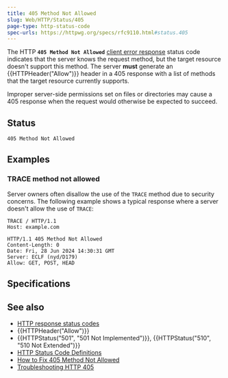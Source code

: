 ```yaml
---
title: 405 Method Not Allowed
slug: Web/HTTP/Status/405
page-type: http-status-code
spec-urls: https://httpwg.org/specs/rfc9110.html#status.405
---
```




The HTTP **`405 Method Not Allowed`** [client error response](/Web/HTTP/Status#client_error_responses) status code indicates that the server knows the request method, but the target resource doesn't support this method.
The server **must** generate an {{HTTPHeader("Allow")}} header in a 405 response with a list of methods that the target resource currently supports.

Improper server-side permissions set on files or directories may cause a 405 response when the request would otherwise be expected to succeed.

## Status

```http
405 Method Not Allowed
```

## Examples

### TRACE method not allowed

Server owners often disallow the use of the `TRACE` method due to security concerns.
The following example shows a typical response where a server doesn't allow the use of `TRACE`:

```http
TRACE / HTTP/1.1
Host: example.com
```

```http
HTTP/1.1 405 Method Not Allowed
Content-Length: 0
Date: Fri, 28 Jun 2024 14:30:31 GMT
Server: ECLF (nyd/D179)
Allow: GET, POST, HEAD
```

## Specifications



## See also

- [HTTP response status codes](/Web/HTTP/Status)
- {{HTTPHeader("Allow")}}
- {{HTTPStatus("501", "501 Not Implemented")}}, {{HTTPStatus("510", "510 Not Extended")}}
- [HTTP Status Code Definitions](https://httpwg.org/specs/rfc9110.html#status.405)
- [How to Fix 405 Method Not Allowed](https://kinsta.com/blog/405-method-not-allowed-error/)
- [Troubleshooting HTTP 405](https://learn.microsoft.com/en-us/aspnet/web-api/overview/testing-and-debugging/troubleshooting-http-405-errors-after-publishing-web-api-applications)
